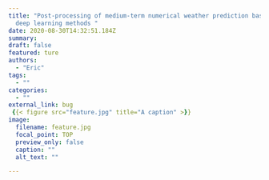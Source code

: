```yaml
---
title: "Post-processing of medium-term numerical weather prediction based on
  deep learning methods "
date: 2020-08-30T14:32:51.184Z
summary: 
draft: false
featured: ture
authors:
  - "Eric"
tags:
  - ""
categories:
  - ""
external_link: bug
 {{< figure src="feature.jpg" title="A caption" >}}
image:
  filename: feature.jpg
  focal_point: TOP
  preview_only: false
  caption: ""
  alt_text: ""

---
```

